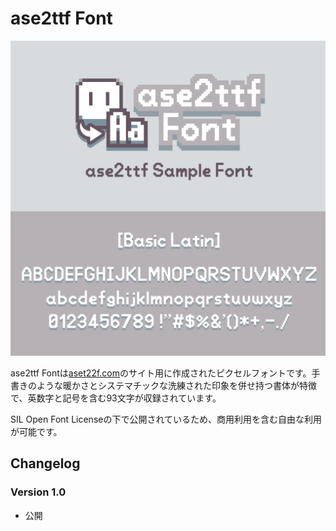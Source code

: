 # ase2ttf Font

![img](./image.png)

ase2ttf Fontは[aset22f.com](https://aset22f.com)のサイト用に作成されたピクセルフォントです。手書きのような暖かさとシステマチックな洗練された印象を併せ持つ書体が特徴で、英数字と記号を含む93文字が収録されています。

SIL Open Font Licenseの下で公開されているため、商用利用を含む自由な利用が可能です。

## Changelog

### Version 1.0

* 公開
